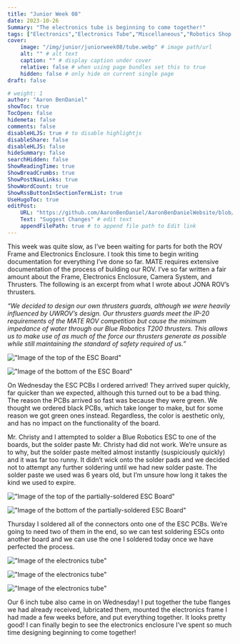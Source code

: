 ```yaml
---
title: "Junior Week 08"
date: 2023-10-26
Summary: "The electronics tube is beginning to come together!"
tags: ["Electronics","Electronics Tube","Miscellaneous","Robotics Shop Blog","Sunk Robotics","Soldering"]
cover:
    image: "/img/junior/juniorweek08/tube.webp" # image path/url
    alt: "" # alt text
    caption: "" # display caption under cover
    relative: false # when using page bundles set this to true
    hidden: false # only hide on current single page
draft: false

# weight: 1
author: "Aaron BenDaniel"
showToc: true
TocOpen: false
hidemeta: false
comments: false
disableHLJS: true # to disable highlightjs
disableShare: false
disableHLJS: false
hideSummary: false
searchHidden: false
ShowReadingTime: true
ShowBreadCrumbs: true
ShowPostNavLinks: true
ShowWordCount: true
ShowRssButtonInSectionTermList: true
UseHugoToc: true
editPost:
    URL: "https://github.com/AaronBenDaniel/AaronBenDanielWebsite/blob/main/content"
    Text: "Suggest Changes" # edit text
    appendFilePath: true # to append file path to Edit link
---
```


This week was quite slow, as I’ve been waiting for parts for both the ROV Frame and Electronics Enclosure. I took this time to begin writing documentation for everything I’ve done so far. MATE requires extensive documentation of the process of building our ROV. I’ve so far written a fair amount about the Frame, Electronics Enclosure, Camera System, and Thrusters. The following is an excerpt from what I wrote about JONA ROV’s thrusters.

*“We decided to design our own thrusters guards, although we were heavily influenced by UWROV’s design. Our thrusters guards meet the IP-20 requirements of the MATE ROV competition but cause the minimum impedance of water through our Blue Robotics T200 thrusters. This allows us to make use of as much of the force our thrusters generate as possible while still maintaining the standard of safety required of us.”*

!["Image of the top of the ESC Board"](/img/junior/juniorweek08/top.webp)

!["Image of the bottom of the ESC Board"](/img/junior/juniorweek08/bottom.webp)

On Wednesday the ESC PCBs I ordered arrived! They arrived super quickly, far quicker than we expected, although this turned out to be a bad thing. The reason the PCBs arrived so fast was because they were green. We thought we ordered black PCBs, which take longer to make, but for some reason we got green ones instead. Regardless, the color is aesthetic only, and has no impact on the functionality of the board.

Mr. Christy and I attempted to solder a Blue Robotics ESC to one of the boards, but the solder paste Mr. Christy had did not work. We’re unsure as to why, but the solder paste melted almost instantly (suspiciously quickly) and it was far too runny. It didn’t wick onto the solder pads and we decided not to attempt any further soldering until we had new solder paste. The solder paste we used was 6 years old, but I’m unsure how long it takes the kind we used to expire.

!["Image of the top of the partially-soldered ESC Board"](/img/junior/juniorweek08/soldered.webp)

!["Image of the bottom of the partially-soldered ESC Board"](/img/junior/juniorweek08/solderedbottom.webp)

Thursday I soldered all of the connectors onto one of the ESC PCBs. We’re going to need two of them in the end, so we can test soldering ESCs onto another board and we can use the one I soldered today once we have perfected the process.

!["Image of the electronics tube"](/img/junior/juniorweek08/tube.webp)

!["Image of the electronics tube"](/img/junior/juniorweek08/tubeside.webp)

!["Image of the electronics tube"](/img/junior/juniorweek08/tubethrough.webp)

Our 6 inch tube also came in on Wednesday! I put together the tube flanges we had already received, lubricated them, mounted the electronics frame I had made a few weeks before, and put everything together. It looks pretty good! I can finally begin to see the electronics enclosure I’ve spent so much time designing beginning to come together!